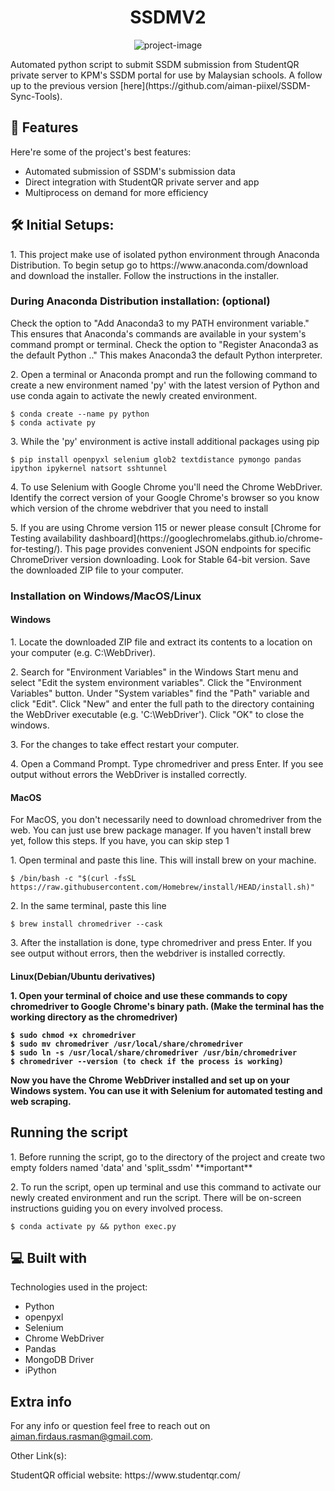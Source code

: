 <h1 align="center" id="title">SSDMV2</h1>

<p align="center"><img src="https://socialify.git.ci/aiman-piixel/ssdmV2/image?description=1&amp;descriptionEditable=Automated%20python%20script%20to%20submit%20SSDM%20submission%20from%20StudentQR%20private%20server%20to%20KPM%27s%20SSDM%20portal%20for%20use%20by%20Malaysian%20schools&amp;name=1&amp;owner=1&amp;pattern=Diagonal%20Stripes&amp;stargazers=1&amp;theme=Light" alt="project-image"></p>

<p id="description">Automated python script to submit SSDM submission from StudentQR private server to KPM's SSDM portal for use by Malaysian schools. A follow up to the previous version [here](https://github.com/aiman-piixel/SSDM-Sync-Tools).</p>

  
<h2>🧐 Features</h2>

Here're some of the project's best features:

*   Automated submission of SSDM's submission data
*   Direct integration with StudentQR private server and app
*   Multiprocess on demand for more efficiency

<h2>🛠️ Initial Setups:</h2>

<p>1. This project make use of isolated python environment through Anaconda Distribution. To begin setup go to https://www.anaconda.com/download and download the installer. Follow the instructions in the installer.</p>

<h3>During Anaconda Distribution installation: (optional)</h3>

Check the option to "Add Anaconda3 to my PATH environment variable." This ensures that Anaconda's commands are available in your system's command prompt or terminal. Check the option to "Register Anaconda3 as the default Python .." This makes Anaconda3 the default Python interpreter.


<p>2. Open a terminal or Anaconda prompt and run the following command to create a new environment named 'py' with the latest version of Python and use conda again to activate the newly created environment.</p>

```
$ conda create --name py python
$ conda activate py
```

<p>3. While the 'py' environment is active install additional packages using pip</p>

```
$ pip install openpyxl selenium glob2 textdistance pymongo pandas ipython ipykernel natsort sshtunnel
```

<p>4. To use Selenium with Google Chrome you'll need the Chrome WebDriver. Identify the correct version of your Google Chrome's browser so you know which version of the chrome webdriver that you need to install</p>

<p>5. If you are using Chrome version 115 or newer please consult [Chrome for Testing availability dashboard](https://googlechromelabs.github.io/chrome-for-testing/). This page provides convenient JSON endpoints for specific ChromeDriver version downloading. Look for Stable 64-bit version. Save the downloaded ZIP file to your computer.</p>

<h3>Installation on Windows/MacOS/Linux</h3>

<h4>Windows</h4>

<p>1. Locate the downloaded ZIP file and extract its contents to a location on your computer (e.g. C:\WebDriver).</p>

<p>2. Search for "Environment Variables" in the Windows Start menu and select "Edit the system environment variables". Click the "Environment Variables" button. Under "System variables" find the "Path" variable and click "Edit". Click "New" and enter the full path to the directory containing the WebDriver executable (e.g. 'C:\WebDriver'). Click "OK" to close the windows.</p>

<p>3. For the changes to take effect restart your computer.</p>

<p>4. Open a Command Prompt. Type chromedriver and press Enter. If you see output without errors the WebDriver is installed correctly.</p>

<h4>MacOS</h4>

<p>For MacOS, you don't necessarily need to download chromedriver from the web. You can just use brew package manager. If you haven't install brew yet, follow this steps. If you have, you can skip step 1</p>

<p>1. Open terminal and paste this line. This will install brew on your machine.</p>

```
$ /bin/bash -c "$(curl -fsSL https://raw.githubusercontent.com/Homebrew/install/HEAD/install.sh)"
```

<p>2. In the same terminal, paste this line</p>

```
$ brew install chromedriver --cask
```
<p>3. After the installation is done, type chromedriver and press Enter. If you see output without errors, then the webdriver is installed correctly.</p>

<h4>Linux(Debian/Ubuntu derivatives)</p>

<p>1. Open your terminal of choice and use these commands to copy chromedriver to Google Chrome's binary path. (Make the terminal has the working directory as the chromedriver)</p>

```
$ sudo chmod +x chromedriver
$ sudo mv chromedriver /usr/local/share/chromedriver
$ sudo ln -s /usr/local/share/chromedriver /usr/bin/chromedriver
$ chromedriver --version (to check if the process is working)
```

<p>Now you have the Chrome WebDriver installed and set up on your Windows system. You can use it with Selenium for automated testing and web scraping.</p>

<h2>Running the script</h2>

<p>1. Before running the script, go to the directory of the project and create two empty folders named 'data' and 'split_ssdm' **important**</p>

<p>2. To run the script, open up terminal and use this command to activate our newly created environment and run the script. There will be on-screen instructions guiding you on every involved process.</p>

```
$ conda activate py && python exec.py
```
  
<h2>💻 Built with</h2>

Technologies used in the project:

*   Python
*   openpyxl
*   Selenium
*   Chrome WebDriver
*   Pandas
*   MongoDB Driver
*   iPython

<h2>Extra info</h2>

For any info or question feel free to reach out on aiman.firdaus.rasman@gmail.com. 

<p>Other Link(s):</p>
<p>StudentQR official website: https://www.studentqr.com/</p>